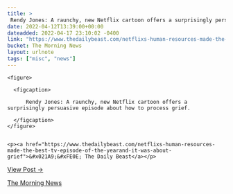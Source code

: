 ```yaml
---
title: > 
 Rendy Jones: A raunchy, new Netflix cartoon offers a surprisingly persuasive episode about how to process grief.
date: 2022-04-12T13:39:00+00:00
dateadded: 2022-04-17 23:10:02 -0400
link: "https://www.thedailybeast.com/netflixs-human-resources-made-the-best-tv-episode-of-the-yearand-it-was-about-grief"
bucket: The Morning News
layout: urlnote
tags: ["misc", "news"]
--- 
```




  
    
  

  
    <figure>
      
      <figcaption>
        
          Rendy Jones: A raunchy, new Netflix cartoon offers a surprisingly persuasive episode about how to process grief.
        
      </figcaption>
    </figure>

    
    <p><a href="https://www.thedailybeast.com/netflixs-human-resources-made-the-best-tv-episode-of-the-yearand-it-was-about-grief">&#x021A9;&#xFE0E; The Daily Beast</a></p>
    
  
  <p><a href="https://themorningnews.org/p/a-raunchy-comedy-made-tvs-best-episode-of-the-year">View Post &rarr;</a></p>



 <!-- end excerpt --> 
<div class='bucket'><a class='internal-link' href='/buckets/the-morning-news'>The Morning News</a></div> 
